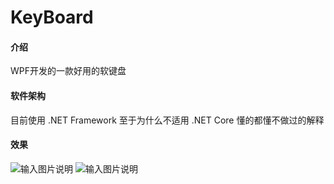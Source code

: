 # KeyBoard

#### 介绍
WPF开发的一款好用的软键盘

#### 软件架构
目前使用 .NET Framework 至于为什么不适用 .NET Core 懂的都懂不做过的解释

#### 效果

![输入图片说明](https://gitee.com/gun_s/key-board/blob/master/KeyBoard/Resources/16271955690.jpg "拼音")
![输入图片说明](https://gitee.com/gun_s/key-board/raw/master/KeyBoard/Resources/16271957951.jpg "手写")